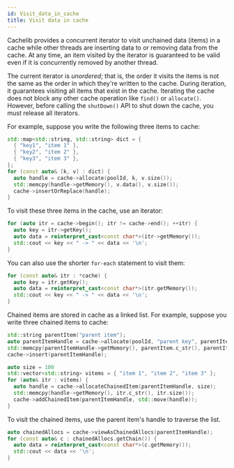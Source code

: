 ```yaml
---
id: Visit_data_in_cache
title: Visit data in cache
---
```


Cachelib provides a concurrent iterator to visit unchained data (items) in a cache while other threads are inserting data to or removing data from the cache. At any time, an item visited by the iterator is guaranteed to be valid even if it is concurrently removed by another thread.

The current iterator is *unordered*; that is, the order it visits the items is not the same as the order in which they're written to the cache. During iteration, it guarantees visiting all items that exist in the cache. Iterating the cache does not block any other cache operation like `find()` or `allocate()`. However, before calling the `shutDown()` API to shut down the cache, you must release all iterators.

For example, suppose you write the following three items to cache:


```cpp
std::map<std::string, std::string> dict = {
  { "key1", "item 1" },
  { "key2", "item 2" },
  { "key3", "item 3" },
};
for (const auto& [k, v] : dict) {
  auto handle = cache->allocate(poolId, k, v.size());
  std::memcpy(handle->getMemory(), v.data(), v.size());
  cache->insertOrReplace(handle);
}
```


To visit these three items in the cache, use an iterator:


```cpp
for (auto itr = cache->begin(); itr != cache->end(); ++itr) {
  auto key = itr->getKey();
  auto data = reinterpret_cast<const char*>(itr->getMemory());
  std::cout << key << " -> " << data << '\n';
}
```


You can also use the shorter `for-each` statement to visit them:


```cpp
for (const auto& itr : *cache) {
  auto key = itr.getKey();
  auto data = reinterpret_cast<const char*>(itr.getMemory());
  std::cout << key << " -> " << data << '\n';
}
```


Chained items are stored in cache as a linked list. For example, suppose you write three chained items to cache:


```cpp
std::string parentItem("parent item");
auto parentItemHandle = cache->allocate(poolId, "parent key", parentItem.size());
std::memcpy(parentItemHandle->getMemory(), parentItem.c_str(), parentItem.size());
cache->insert(parentItemHandle);

auto size = 100
std::vector<std::string> vitems = { "item 1", "item 2", "item 3" };
for (auto& itr : vitems) {
  auto handle = cache->allocateChainedItem(parentItemHandle, size);
  std::memcpy(handle->getMemory(), itr.c_str(), itr.size());
  cache->addChainedItem(parentItemHandle, std::move(handle));
}
```


To visit the chained items, use the parent item's handle to traverse the list.


```cpp
auto chainedAllocs = cache->viewAsChainedAllocs(parentItemHandle);
for (const auto& c : chainedAllocs.getChain()) {
  auto data = reinterpret_cast<const char*>(c.getMemory());
  std::cout << data << '\n';
}
```
